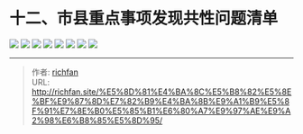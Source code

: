 # 十二、市县重点事项发现共性问题清单

![](https://jsd.cdn.zzko.cn/gh/richffan/img@main/audit/审计发现共性问题清单/十二-市县重点事项发现共性问题清单/市县重点事项发现共性问题清单032.webp)
![](https://jsd.cdn.zzko.cn/gh/richffan/img@main/audit/审计发现共性问题清单/十二-市县重点事项发现共性问题清单/市县重点事项发现共性问题清单033.webp)
![](https://jsd.cdn.zzko.cn/gh/richffan/img@main/audit/审计发现共性问题清单/十二-市县重点事项发现共性问题清单/市县重点事项发现共性问题清单034.webp)
![](https://jsd.cdn.zzko.cn/gh/richffan/img@main/audit/审计发现共性问题清单/十二-市县重点事项发现共性问题清单/市县重点事项发现共性问题清单035.webp)
![](https://jsd.cdn.zzko.cn/gh/richffan/img@main/audit/审计发现共性问题清单/十二-市县重点事项发现共性问题清单/市县重点事项发现共性问题清单036.webp)
![](https://jsd.cdn.zzko.cn/gh/richffan/img@main/audit/审计发现共性问题清单/十二-市县重点事项发现共性问题清单/市县重点事项发现共性问题清单037.webp)
![](https://jsd.cdn.zzko.cn/gh/richffan/img@main/audit/审计发现共性问题清单/十二-市县重点事项发现共性问题清单/市县重点事项发现共性问题清单038.webp)
![](https://jsd.cdn.zzko.cn/gh/richffan/img@main/audit/审计发现共性问题清单/十二-市县重点事项发现共性问题清单/市县重点事项发现共性问题清单039.webp)


---

> 作者: [richfan](https://richfan.site/)  
> URL: http://richfan.site/%E5%8D%81%E4%BA%8C%E5%B8%82%E5%8E%BF%E9%87%8D%E7%82%B9%E4%BA%8B%E9%A1%B9%E5%8F%91%E7%8E%B0%E5%85%B1%E6%80%A7%E9%97%AE%E9%A2%98%E6%B8%85%E5%8D%95/  

